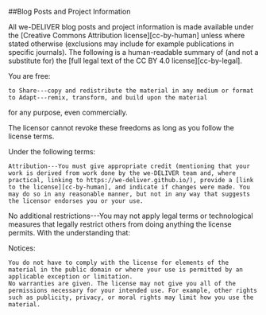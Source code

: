 ##Blog Posts and Project Information

All we-DELIVER blog posts and project information is made available under the [Creative Commons Attribution license][cc-by-human] unless where stated otherwise (exclusions may include for example publications in specific journals). The following is a human-readable summary of (and not a substitute for) the [full legal text of the CC BY 4.0 license][cc-by-legal].

You are free:

    to Share---copy and redistribute the material in any medium or format
    to Adapt---remix, transform, and build upon the material

for any purpose, even commercially.

The licensor cannot revoke these freedoms as long as you follow the license terms.

Under the following terms:

    Attribution---You must give appropriate credit (mentioning that your work is derived from work done by the we-DELIVER team and, where practical, linking to https://we-deliver.github.io/), provide a [link to the license][cc-by-human], and indicate if changes were made. You may do so in any reasonable manner, but not in any way that suggests the licensor endorses you or your use.

No additional restrictions---You may not apply legal terms or technological measures that legally restrict others from doing anything the license permits. With the understanding that:

Notices:

    You do not have to comply with the license for elements of the material in the public domain or where your use is permitted by an applicable exception or limitation.
    No warranties are given. The license may not give you all of the permissions necessary for your intended use. For example, other rights such as publicity, privacy, or moral rights may limit how you use the material.

